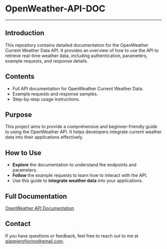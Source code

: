 # OpenWeather-API-DOC

---

## Introduction
This repository contains detailed documentation for the OpenWeather Current Weather Data API. It provides an overview of how to use the API to retrieve real-time weather data, including authentication, parameters, example requests, and response details.

## Contents
- Full API documentation for OpenWeather Current Weather Data.
- Example requests and response samples.
- Step-by-step usage instructions.

## Purpose
This project aims to provide a comprehensive and beginner-friendly guide to using the OpenWeather API. It helps developers integrate current weather data into their applications effectively.

## How to Use
- **Explore** the documentation to understand the endpoints and parameters.
- **Follow** the example requests to learn how to interact with the API.
- Use this guide to **integrate weather data** into your applications.

## Full Documentation
[OpenWeather API Documentation](./README.md)

## Contact
If you have questions or feedback, feel free to reach out to me at gianpierofiorino@gmail.com.
